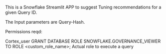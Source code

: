 This is a Snowflake Streamlit APP to suggest  Tuning recommendations for a given Query ID.

The Input parameters are Query-Hash.


Permissions reqd:

Cortex_user
GRANT DATABASE ROLE SNOWFLAKE.GOVERNANCE_VIEWER TO ROLE <custom_role_name>;
Actual role to execute a query


